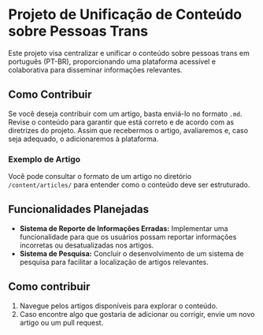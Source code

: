 # Projeto de Unificação de Conteúdo sobre Pessoas Trans

Este projeto visa centralizar e unificar o conteúdo sobre pessoas trans em português (PT-BR), proporcionando uma plataforma acessível e colaborativa para disseminar informações relevantes.

## Como Contribuir

Se você deseja contribuir com um artigo, basta enviá-lo no formato `.md`. Revise o conteúdo para garantir que está correto e de acordo com as diretrizes do projeto. Assim que recebermos o artigo, avaliaremos e, caso seja adequado, o adicionaremos à plataforma.

### Exemplo de Artigo

Você pode consultar o formato de um artigo no diretório `/content/articles/` para entender como o conteúdo deve ser estruturado.

## Funcionalidades Planejadas

- **Sistema de Reporte de Informações Erradas:** Implementar uma funcionalidade para que os usuários possam reportar informações incorretas ou desatualizadas nos artigos.
- **Sistema de Pesquisa:** Concluir o desenvolvimento de um sistema de pesquisa para facilitar a localização de artigos relevantes.

## Como contribuir

1. Navegue pelos artigos disponíveis para explorar o conteúdo.
2. Caso encontre algo que gostaria de adicionar ou corrigir, envie um novo artigo ou um pull request.
